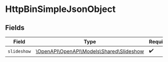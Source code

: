 # HttpBinSimpleJsonObject


## Fields

| Field                                                                        | Type                                                                         | Required                                                                     | Description                                                                  |
| ---------------------------------------------------------------------------- | ---------------------------------------------------------------------------- | ---------------------------------------------------------------------------- | ---------------------------------------------------------------------------- |
| `slideshow`                                                                  | [\OpenAPI\OpenAPI\Models\Shared\Slideshow](../../Models/Shared/Slideshow.md) | :heavy_check_mark:                                                           | N/A                                                                          |